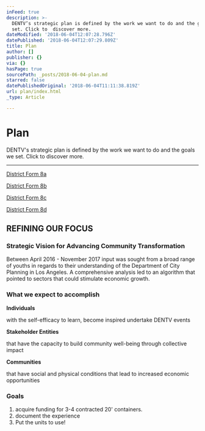 ```yaml
---
inFeed: true
description: >-
  DENTV’s strategic plan is defined by the work we want to do and the goals we
  set. Click to  discover more.
dateModified: '2018-06-04T12:07:28.796Z'
datePublished: '2018-06-04T12:07:29.809Z'
title: Plan
author: []
publisher: {}
via: {}
hasPage: true
sourcePath: _posts/2018-06-04-plan.md
starred: false
datePublishedOriginal: '2018-06-04T11:11:38.819Z'
url: plan/index.html
_type: Article

---
```

# Plan

DENTV's strategic plan is defined by the work we want to do and the goals we set. Click to discover more.

---

[District Form 8a][0]

[District Form 8b][1]

[District Form 8c][2]

[District Form 8d][3]

## REFINING OUR FOCUS

### Strategic Vision for Advancing Community Transformation

Between April 2016 - November 2017 input was sought from a broad range of youths in regards to their understanding of the Department of City Planning in Los Angeles. A comprehensive analysis led to an algorithm that pointed to sectors that could stimulate economic growth.

### What we expect to accomplish

**Individuals**

with the self-efficacy to learn, become inspired undertake DENTV events

**Stakeholder Entities**

that have the capacity to build community well-being through collective impact

**Communities**

that have social and physical conditions that lead to increased economic opportunities

### Goals

1. acquire funding for 3-4 contracted 20' containers.
2. document the experience
3. Put the units to use!

[0]: https://drive.google.com/open?id=1-uSXlnYnaGusXPXqPcqXuUXprE5a6GrD "Proposal 8a for District Council 8"
[1]: https://drive.google.com/open?id=17TjfZWIKScLfdN57STqpWNplD5dRLBsj "Proposal form 8b for District 8 "
[2]: https://drive.google.com/open?id=16HNepbDV9IV-f2macSrU7DhWa07obBDJ "Proposal Form 8c For District 8"
[3]: https://drive.google.com/open?id=1eKCDueT5_d3wOQXtmB1-71vSPI_rBkPi "Council District 8 Proposal Form8d"